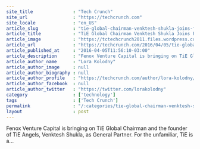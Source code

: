 ```yaml
---
site_title               : "Tech Crunch"
site_url                 : "https://techcrunch.com"
site_locale              : "en_US"
article_slug             : "tie-global-chairman-venktesh-shukla-joins-fenox-venture-capital-as-general-partner"
article_title            : "TiE Global Chairman Venktesh Shukla Joins Fenox Venture Capital as General Partner"
article_image            : "https://tctechcrunch2011.files.wordpress.com/2016/04/venk_fenoxvc.jpg?w=443&h=400&crop=1"
article_url              : "https://techcrunch.com/2016/04/05/tie-global-chairman-venktesh-shukla-joins-fenox-venture-capital-as-general-partner/"
article_published_at     : "2016-04-05T11:56:10-03:00"
article_description      : "Fenox Venture Capital is bringing on TiE Global Chairman and the founder of TiE Angels, Venktesh Shukla, as General Partner. For the unfamiliar, TiE is a..."
article_author_name      : "Lora Kolodny"
article_author_image     : null
article_author_biography : null
article_author_profile   : "https://techcrunch.com/author/lora-kolodny/"
article_author_facebook  : null
article_author_twitter   : "https://twitter.com/lorakolodny"
category                 : ['technology']
tags                     : ['Tech Crunch']
permalink                : "/:categories/tie-global-chairman-venktesh-shukla-joins-fenox-venture-capital-as-general-partner/"
layout                   : post
---
```


Fenox Venture Capital is bringing on TiE Global Chairman and the founder of TiE Angels, Venktesh Shukla, as General Partner. For the unfamiliar, TiE is a...
